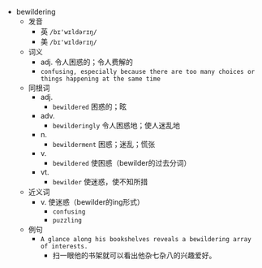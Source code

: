 - bewildering
  - 发音
    - 英 `/bɪ'wɪldərɪŋ/`
    - 美 `/bɪ'wɪldərɪŋ/`
  - 词义
    - adj. 令人困惑的；令人费解的
    - `confusing, especially because there are too many choices or things happening at the same time`
  - 同根词
    - adj.
      - `bewildered` 困惑的；眩
    - adv.
      - `bewilderingly` 令人困惑地；使人迷乱地
    - n.
      - `bewilderment` 困惑；迷乱；慌张
    - v.
      - `bewildered` 使困惑（bewilder的过去分词）
    - vt.
      - `bewilder` 使迷惑，使不知所措
  - 近义词
    - v. 使迷惑（bewilder的ing形式）
      - `confusing`
      - `puzzling`
  - 例句
    - `A glance along his bookshelves reveals a bewildering array of interests.`
      - 扫一眼他的书架就可以看出他杂七杂八的兴趣爱好。

